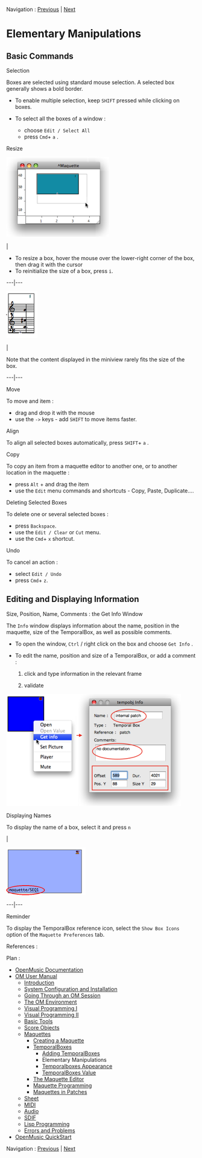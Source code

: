 Navigation : [Previous](AddingTempbox "page précédente\(Adding
TemporalBoxes\)") | [Next](Appearance "page
suivante\(Temporalboxes Appearance\)")


# Elementary Manipulations

## Basic Commands

Selection

Boxes are selected using standard mouse selection. A selected box generally
shows a bold border.

  * To enable multiple selection, keep `SHIFT` pressed while clicking on boxes.

  * To select all the boxes of a window : 

    * choose `Edit / Select All`
    * press `Cmd`\+ `a` .

Resize

![](../res/resize1.png)

|

  * To resize a box, hover the mouse over the lower-right corner of the box, then drag it with the cursor
  * To reinitialize the size of a box, press `i`.

  
  
---|---  
  
![](../res/miniresize_icon.png)

|

Note that the content displayed in the miniview rarely fits the size of the
box.  
  
---|---  
  
Move

To move and item :

  * drag and drop it with the mouse
  * use the `->` keys - add  `SHIFT` to move items faster.

Align

To align all selected boxes automatically, press `SHIFT`\+ `a` .

Copy

To copy an item from a maquette editor to another one, or to another location
in the maquette :

  * press `Alt` \+ and drag the item
  * use the `Edit` menu commands and shortcuts - Copy, Paste, Duplicate....

Deleting Selected Boxes

To delete one or several selected boxes :

  * press `Backspace`.
  * use the `Edit / Clear` or `Cut` menu.
  * use the `Cmd`\+ `x` shortcut.

Undo

To cancel an action :

  * select `Edit / Undo`
  * press `Cmd`\+ `z`.

## Editing and Displaying Information

Size, Position, Name, Comments : the Get Info Window

The `Info` window displays information about the name, position in the
maquette, size of the TemporalBox, as well as possible comments.

  * To open the window, `Ctrl` / right click on the box and choose `Get Info` .

  * To edit the name, position and size of a TemporalBox, or add a comment : 

    1. click and type information in the relevant frame

    2. validate

![](../res/getinfo1.png)

Displaying Names

To display the name of a box, select it and press `n`

|

![](../res/getinwindow.png)  
  
---|---  
  
Reminder

To display the TemporalBox reference icon, select the `Show Box Icons` option
of the `Maquette Preferences` tab.

References :

Plan :

  * [OpenMusic Documentation](OM-Documentation)
  * [OM User Manual](OM-User-Manual)
    * [Introduction](00-Sommaire)
    * [System Configuration and Installation](Installation)
    * [Going Through an OM Session](Goingthrough)
    * [The OM Environment](Environment)
    * [Visual Programming I](BasicVisualProgramming)
    * [Visual Programming II](AdvancedVisualProgramming)
    * [Basic Tools](BasicObjects)
    * [Score Objects](ScoreObjects)
    * [Maquettes](Maquettes)
      * [Creating a Maquette](Maquette)
      * [TemporalBoxes](TemporalBoxes)
        * [Adding TemporalBoxes](AddingTempbox)
        * Elementary Manipulations
        * [Temporalboxes Appearance](Appearance)
        * [TemporalBoxes Value](TempValues)
      * [The Maquette Editor](Editor)
      * [Maquette Programming](Programming%20Maquette)
      * [Maquettes in Patches](Maquettes%20in%20Patches)
    * [Sheet](Sheet)
    * [MIDI](MIDI)
    * [Audio](Audio)
    * [SDIF](SDIF)
    * [Lisp Programming](Lisp)
    * [Errors and Problems](errors)
  * [OpenMusic QuickStart](QuickStart-Chapters)

Navigation : [Previous](AddingTempbox "page précédente\(Adding
TemporalBoxes\)") | [Next](Appearance "page
suivante\(Temporalboxes Appearance\)")

